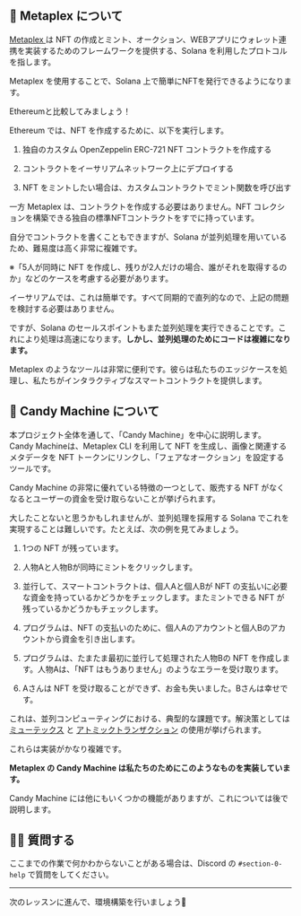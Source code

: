 🐸 Metaplex について
----

[ Metaplex ](https://www.metaplex.com)は NFT の作成とミント、オークション、WEBアプリにウォレット連携を実装するためのフレームワークを提供する、Solana を利用したプロトコルを指します。

Metaplex を使用することで、Solana 上で簡単にNFTを発行できるようになります。

Ethereumと比較してみましょう！

Ethereum では、NFT を作成するために、以下を実行します。

1. 独自のカスタム OpenZeppelin ERC-721 NFT コントラクトを作成する

2. コントラクトをイーサリアムネットワーク上にデプロイする

3. NFT をミントしたい場合は、カスタムコントラクトでミント関数を呼び出す

一方 Metaplex は、コントラクトを作成する必要はありません。NFT コレクションを構築できる独自の標準NFTコントラクトをすでに持っています。

自分でコントラクトを書くこともできますが、Solana が並列処理を用いているため、難易度は高く非常に複雑です。

※「5人が同時に NFT を作成し、残りが2人だけの場合、誰がそれを取得するのか」などのケースを考慮する必要があります。

イーサリアムでは、これは簡単です。すべて同期的で直列的なので、上記の問題を検討する必要はありません。

ですが、Solana のセールスポイントもまた並列処理を実行できることです。これにより処理は高速になります。**しかし、並列処理のためにコードは複雑になります。**

Metaplex のようなツールは非常に便利です。彼らは私たちのエッジケースを処理し、私たちがインタラクティブなスマートコントラクトを提供します。

🍭 Candy Machine について
---

本プロジェクト全体を通して、「Candy Machine」を中心に説明します。
Candy Machineは、Metaplex CLI を利用して NFT を生成し、画像と関連するメタデータを NFT トークンにリンクし、「フェアなオークション」を設定するツールです。

Candy Machine の非常に優れている特徴の一つとして、販売する NFT がなくなるとユーザーの資金を受け取らないことが挙げられます。

大したことないと思うかもしれませんが、並列処理を採用する Solana でこれを実現することは難しいです。たとえば、次の例を見てみましょう。

1. 1つの NFT が残っています。

2. 人物Aと人物Bが同時にミントをクリックします。

3. 並行して、スマートコントラクトは、個人Aと個人Bが NFT の支払いに必要な資金を持っているかどうかをチェックします。またミントできる NFT が残っているかどうかもチェックします。

4. プログラムは、NFT の支払いのために、個人Aのアカウントと個人Bのアカウントから資金を引き出します。

5. プログラムは、たまたま最初に並行して処理された人物Bの NFT を作成します。人物Aは、「NFT はもうありません」のようなエラーを受け取ります。

6. Aさんは NFT を受け取ることができず、お金も失いました。Bさんは幸せです。

これは、並列コンピューティングにおける、典型的な課題です。解決策としては [ミューテックス](https://doc.rust-lang.org/std/sync/struct.Mutex.html) と [アトミックトランザクション](https://en.wikipedia.org/wiki/Atomicity_(database_systems)) の使用が挙げられます。

これらは実装がかなり複雑です。

**Metaplex の Candy Machine は私たちのためにこのようなものを実装しています。**

Candy Machine には他にもいくつかの機能がありますが、これについては後で説明します。

🙋‍♂️ 質問する
-------------------------------------------
ここまでの作業で何かわからないことがある場合は、Discord の `#section-0-help` で質問をしてください。

------
次のレッスンに進んで、環境構築を行いましょう🎉
